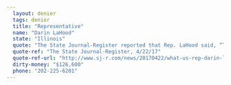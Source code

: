 ```yaml
---
  layout: denier
  tags: denier
  title: "Representative"
  name: "Darin LaHood"
  state: "Illinois"
  quote: "The State Journal-Register reported that Rep. LaHood said, “The climate is changing and I believe humans play a role in that. There is no doubt about that. The question is, at whatever do they play a role? Is it 51 percent? Is it 35 percent? I am open minded to listen to people who can give me a different view on that.\""
  quote-ref: "The State Journal-Register, 4/22/17"
  quote-ref-url: "http://www.sj-r.com/news/20170422/what-us-rep-darin-lahood-said-at-his-town-hall"
  dirty-money: "$126,600"
  phone: "202-225-6201"
---
```

